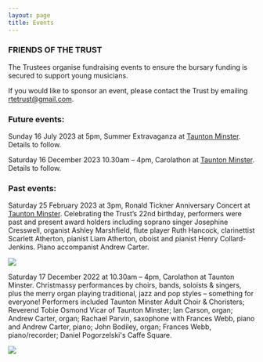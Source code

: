 ```yaml
---
layout: page
title: Events
---
```


### FRIENDS OF THE TRUST
The Trustees organise fundraising events to ensure the bursary funding is secured to support young musicians.

If you would like to sponsor an event, please contact the Trust by emailing <rtetrust@gmail.com>.


### Future events:

Sunday 16 July 2023 at 5pm, Summer Extravaganza at [Taunton Minster](https://www.tauntonminster.org/). 
Details to follow.

Saturday 16 December 2023 10.30am – 4pm, Carolathon at [Taunton Minster](https://www.tauntonminster.org/). 
Details to follow.


### Past events:

Saturday 25 February 2023 at 3pm, Ronald Tickner Anniversary Concert at [Taunton Minster](https://www.tauntonminster.org/). 
Celebrating the Trust’s 22nd birthday, performers were past and present award holders including soprano singer Josephine Cresswell, organist Ashley Marshfield, flute player Ruth Hancock, clarinettist Scarlett Atherton, pianist Liam Atherton, oboist and pianist Henry Collard-Jenkins. Piano accompanist Andrew Carter. 

<img style="" src="{{ site.url }}/uploads/2023/2023Feb_RTET_Anniversary_Concert_Flyer.jpg">

Saturday 17 December 2022 at 10.30am – 4pm, Carolathon at Taunton Minster. 
Christmassy performances by choirs, bands, soloists & singers, plus the merry organ playing traditional, jazz and pop styles – something for everyone! Performers included Taunton Minster Adult Choir & Choristers; Reverend Tobie Osmond Vicar of Taunton Minster; Ian Carson, organ; Andrew Carter, organ; Rachael Parvin, saxophone with Frances Webb, piano and Andrew Carter, piano; John Bodiley, organ; Frances Webb, piano/recorder; Daniel Pogorzelski's Caffe Square.

<a href="{{ site.url }}/uploads/2022/2022_Carolathon_Poster.jpg"><img style="" src="{{ site.url }}/uploads/2022/2022_Carolathon_Header.jpg"></a>
